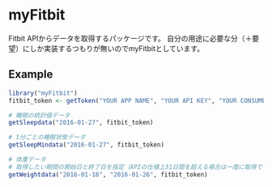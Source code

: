# myFitbit

Fitbit APIからデータを取得するパッケージです。
自分の用途に必要な分（＋要望）にしか実装するつもりが無いのでmyFitbitとしています。

## Example

```r
library("myFitbit")
fitbit_token <- getToken("YOUR APP NAME", "YOUR API KEY", "YOUR CONSUMER SECRET")

# 睡眠の統計値データ
getSleepdata("2016-01-27", fitbit_token)

# 1分ごとの睡眠状態データ
getSleepMindata("2016-01-27", fitbit_token)

# 体重データ
# 取得したい期間の開始日と終了日を指定（APIの仕様上31日間を超える場合は一度に取得できません）
getWeightdata("2016-01-18", "2016-01-26", fitbit_token)

```
